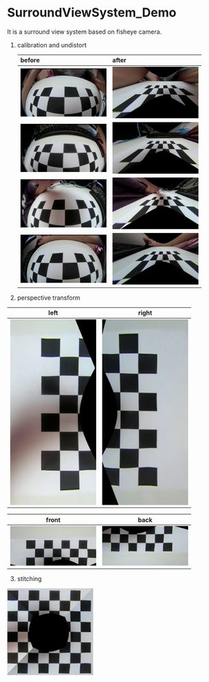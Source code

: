 # SurroundViewSystem_Demo

It is a surround view system based on fisheye camera.

1. calibration and undistort

   | before                                 | after                                  |
   | -------------------------------------- | -------------------------------------- |
   | <img src="img/back.png" width="200" /> | <img src="img/caliback.png" width="200" /> |
   | <img src="img/front.png" width="200" /> | <img src="img/califront.png" width="200" /> |
   | <img src="img/left.png" width="200" /> | <img src="img/calileft.png" width="200" /> |
   | <img src="img/right.png" width="200" /> | <img src="img/caliright.png" width="200" /> |

2. perspective transform

|left|right|
|-|-|
|<img src="img/perspectiveLeft.png" width="200" />|<img src="img/perspectiveRight.png" width="200" />|

|front|back|
|-|-|
|<img src="img/perspectiveFront.png" width="200" />|<img src="img/perspectiveBack.png" width="200" />|


3. stitching
<img src="combine.png" width="200" />
